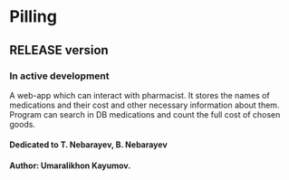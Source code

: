 # Pilling
## RELEASE version
### In active development
A web-app which can interact with pharmacist. 
It stores the names of medications and their cost and other necessary information about them.
Program can search in DB medications and count the full cost of chosen goods.

#### Dedicated to T. Nebarayev, B. Nebarayev
#### Author: Umaralikhon Kayumov.
